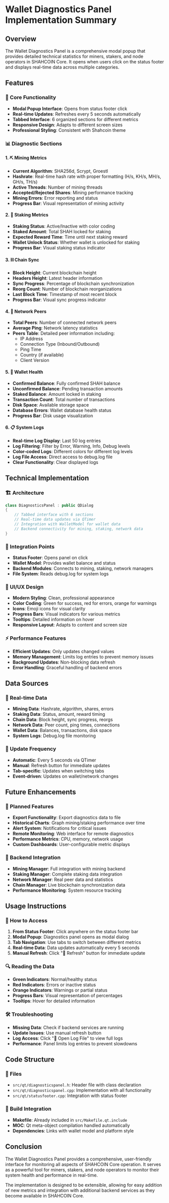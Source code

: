 # Wallet Diagnostics Panel Implementation Summary

## Overview
The Wallet Diagnostics Panel is a comprehensive modal popup that provides detailed technical statistics for miners, stakers, and node operators in SHAHCOIN Core. It opens when users click on the status footer and displays real-time data across multiple categories.

## Features

### 🎯 Core Functionality
- **Modal Popup Interface**: Opens from status footer click
- **Real-time Updates**: Refreshes every 5 seconds automatically
- **Tabbed Interface**: 6 organized sections for different metrics
- **Responsive Design**: Adapts to different screen sizes
- **Professional Styling**: Consistent with Shahcoin theme

### 📊 Diagnostic Sections

#### 1. ⛏️ Mining Metrics
- **Current Algorithm**: SHA256d, Scrypt, Groestl
- **Hashrate**: Real-time hash rate with proper formatting (H/s, KH/s, MH/s, GH/s, TH/s)
- **Active Threads**: Number of mining threads
- **Accepted/Rejected Shares**: Mining performance tracking
- **Mining Errors**: Error reporting and status
- **Progress Bar**: Visual representation of mining activity

#### 2. 🌱 Staking Metrics
- **Staking Status**: Active/Inactive with color coding
- **Staked Amount**: Total SHAH locked for staking
- **Expected Reward Time**: Time until next staking reward
- **Wallet Unlock Status**: Whether wallet is unlocked for staking
- **Progress Bar**: Visual staking status indicator

#### 3. ⛓️ Chain Sync
- **Block Height**: Current blockchain height
- **Headers Height**: Latest header information
- **Sync Progress**: Percentage of blockchain synchronization
- **Reorg Count**: Number of blockchain reorganizations
- **Last Block Time**: Timestamp of most recent block
- **Progress Bar**: Visual sync progress indicator

#### 4. 📡 Network Peers
- **Total Peers**: Number of connected network peers
- **Average Ping**: Network latency statistics
- **Peers Table**: Detailed peer information including:
  - IP Address
  - Connection Type (Inbound/Outbound)
  - Ping Time
  - Country (if available)
  - Client Version

#### 5. 💼 Wallet Health
- **Confirmed Balance**: Fully confirmed SHAH balance
- **Unconfirmed Balance**: Pending transaction amounts
- **Staked Balance**: Amount locked in staking
- **Transaction Count**: Total number of transactions
- **Disk Space**: Available storage space
- **Database Errors**: Wallet database health status
- **Progress Bar**: Disk usage visualization

#### 6. 📋 System Logs
- **Real-time Log Display**: Last 50 log entries
- **Log Filtering**: Filter by Error, Warning, Info, Debug levels
- **Color-coded Logs**: Different colors for different log levels
- **Log File Access**: Direct access to debug.log file
- **Clear Functionality**: Clear displayed logs

## Technical Implementation

### 🏗️ Architecture
```cpp
class DiagnosticsPanel : public QDialog
{
    // Tabbed interface with 6 sections
    // Real-time data updates via QTimer
    // Integration with WalletModel for wallet data
    // Backend connectivity for mining, staking, network data
}
```

### 🔌 Integration Points
- **Status Footer**: Opens panel on click
- **Wallet Model**: Provides wallet balance and status
- **Backend Modules**: Connects to mining, staking, network managers
- **File System**: Reads debug.log for system logs

### 🎨 UI/UX Design
- **Modern Styling**: Clean, professional appearance
- **Color Coding**: Green for success, red for errors, orange for warnings
- **Icons**: Emoji icons for visual clarity
- **Progress Bars**: Visual indicators for various metrics
- **Tooltips**: Detailed information on hover
- **Responsive Layout**: Adapts to content and screen size

### ⚡ Performance Features
- **Efficient Updates**: Only updates changed values
- **Memory Management**: Limits log entries to prevent memory issues
- **Background Updates**: Non-blocking data refresh
- **Error Handling**: Graceful handling of backend errors

## Data Sources

### 📡 Real-time Data
- **Mining Data**: Hashrate, algorithm, shares, errors
- **Staking Data**: Status, amount, reward timing
- **Chain Data**: Block height, sync progress, reorgs
- **Network Data**: Peer count, ping times, connections
- **Wallet Data**: Balances, transactions, disk space
- **System Logs**: Debug.log file monitoring

### 🔄 Update Frequency
- **Automatic**: Every 5 seconds via QTimer
- **Manual**: Refresh button for immediate updates
- **Tab-specific**: Updates when switching tabs
- **Event-driven**: Updates on wallet/network changes

## Future Enhancements

### 🚀 Planned Features
- **Export Functionality**: Export diagnostics data to file
- **Historical Charts**: Graph mining/staking performance over time
- **Alert System**: Notifications for critical issues
- **Remote Monitoring**: Web interface for remote diagnostics
- **Performance Metrics**: CPU, memory, network usage
- **Custom Dashboards**: User-configurable metric displays

### 🔧 Backend Integration
- **Mining Manager**: Full integration with mining backend
- **Staking Manager**: Complete staking data integration
- **Network Manager**: Real peer data and statistics
- **Chain Manager**: Live blockchain synchronization data
- **Performance Monitoring**: System resource tracking

## Usage Instructions

### 🎯 How to Access
1. **From Status Footer**: Click anywhere on the status footer bar
2. **Modal Popup**: Diagnostics panel opens as modal dialog
3. **Tab Navigation**: Use tabs to switch between different metrics
4. **Real-time Data**: Data updates automatically every 5 seconds
5. **Manual Refresh**: Click "🔄 Refresh" button for immediate update

### 🔍 Reading the Data
- **Green Indicators**: Normal/healthy status
- **Red Indicators**: Errors or inactive status
- **Orange Indicators**: Warnings or partial status
- **Progress Bars**: Visual representation of percentages
- **Tooltips**: Hover for detailed information

### 🛠️ Troubleshooting
- **Missing Data**: Check if backend services are running
- **Update Issues**: Use manual refresh button
- **Log Access**: Click "📁 Open Log File" to view full logs
- **Performance**: Panel limits log entries to prevent slowdowns

## Code Structure

### 📁 Files
- `src/qt/diagnosticspanel.h`: Header file with class declaration
- `src/qt/diagnosticspanel.cpp`: Implementation with all functionality
- `src/qt/statusfooter.cpp`: Integration with status footer

### 🔧 Build Integration
- **Makefile**: Already included in `src/Makefile.qt.include`
- **MOC**: Qt meta-object compilation handled automatically
- **Dependencies**: Links with wallet model and platform style

## Conclusion

The Wallet Diagnostics Panel provides a comprehensive, user-friendly interface for monitoring all aspects of SHAHCOIN Core operation. It serves as a powerful tool for miners, stakers, and node operators to monitor their system health and performance in real-time.

The implementation is designed to be extensible, allowing for easy addition of new metrics and integration with additional backend services as they become available in SHAHCOIN Core.
